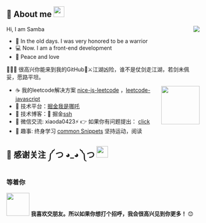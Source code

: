 ## 🦀 About me <img src="https://emojis.slackmojis.com/emojis/images/1621024394/39092/cat-roll.gif?1621024394" width="28" />

<img align='right' src="https://count.getloli.com/get/@webVueBlog?theme=moebooru">

Hi, I am Samba

- 🫡  In the old days. I was very honored to be a warrior
- 💻  Now. I am a front-end development
- 🧬 Peace and love



 🎉🎉🎉 
很高兴你能来到我的GitHub👋⚔江湖凶险，谁不是仗剑走江湖，若剑未佩妥，愿路平坦。

<img align="right" width="100" src="https://cdn.jsdelivr.net/gh/YunYouJun/yun/images/yun-alpha-compressed.png">

- ☕️ 我的leetcode解决方案 [nice-js-leetcode](https://github.com/nice-people-frontend-community/nice-js-leetcode) ，[leetcode-javascript](https://github.com/webVueBlog/leetcode-javascript)
- 🔭 技术平台：<a href="https://juejin.cn/user/1451011081249175" target="_blank">掘金我是哪吒</a> 
- 🏡 技术博客：🌱 掘金[ssh](https://juejin.im/user/2330620350708823)
- 💬 微信交流: xiaoda0423⚡ 👉 如果你有问题提出： [click](https://github.com/webVueBlog/interview-answe/issues)
- 🤔 趣事: 终身学习 [common Snippets](https://gist.github.com/webVueBlog) 坚持运动，阅读

## 🤡 感谢关注  ༼ つ ◕_◕ ༽つ <img src="https://emojis.slackmojis.com/emojis/images/1588315024/8823/hyperkitty.gif?1588315024" width="30" /> 



### 等着你

<img src="https://media.giphy.com/media/LnQjpWaON8nhr21vNW/giphy.gif" width="60"> <b>我喜欢交朋友。所以如果你想打个招呼，我会很高兴见到你更多！ </b> 😊</em>
